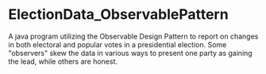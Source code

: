 # ElectionData_ObservablePattern
A java program utilizing the Observable Design Pattern to report on changes in both electoral and popular votes in a presidential election.
Some "observers" skew the data in various ways to present one party as gaining the lead, while others are honest.
